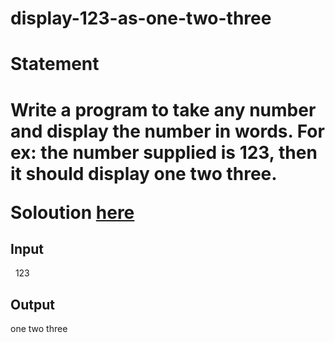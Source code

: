 # display-123-as-one-two-three
<h1>Statement<h1>
<p>Write a program to take any number and display the number in words. For ex: the number supplied is 123, then it should display one two three.</p>
  <p>Soloution <a href="https://github.com/Winay-Chowdary66/display-123-as-one-two-three/blob/main/123-as-one-two-three" title="Source Code">here</a></p>
  <h2>Input</h2>
  <p>&nbsp; 123</p>
  <h2>Output</h2>
  <p>one two three</p>
